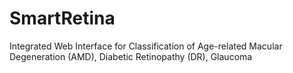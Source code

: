 # SmartRetina
Integrated Web Interface for Classification of Age-related Macular Degeneration (AMD), Diabetic Retinopathy (DR), Glaucoma
